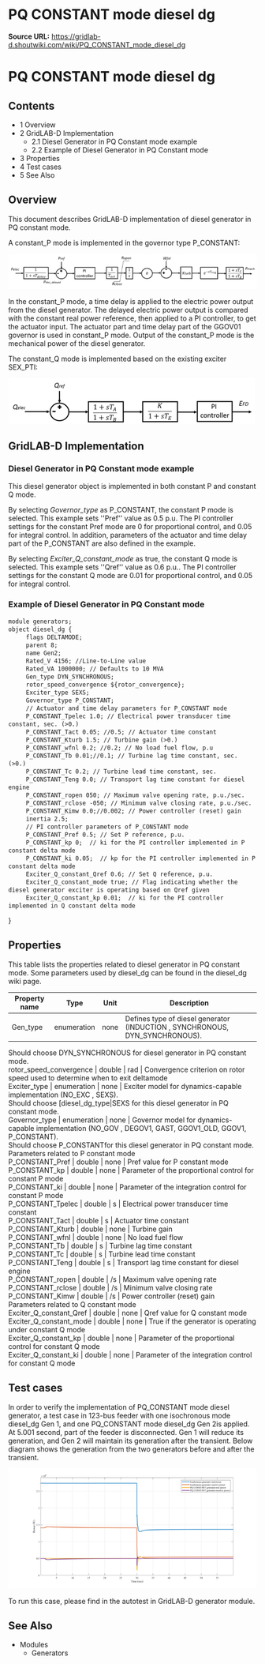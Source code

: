 # PQ CONSTANT mode diesel dg

**Source URL:** https://gridlab-d.shoutwiki.com/wiki/PQ_CONSTANT_mode_diesel_dg
# PQ CONSTANT mode diesel dg

## Contents

  * 1 Overview
  * 2 GridLAB-D Implementation
    * 2.1 Diesel Generator in PQ Constant mode example
    * 2.2 Example of Diesel Generator in PQ Constant mode
  * 3 Properties
  * 4 Test cases
  * 5 See Also
## Overview

This document describes GridLAB-D implementation of diesel generator in PQ constant mode.   
  
A constant_P mode is implemented in the governor type P_CONSTANT: 

![caption](../../images/700px-Diesel_dg_P_constant_with_actuator_and_time_delay.png)

In the constant_P mode, a time delay is applied to the electric power output from the diesel generator. The delayed electric power output is compared with the constant real power reference, then applied to a PI controller, to get the actuator input. The actuator part and time delay part of the GGOV01 governor is used in constant_P mode. Output of the constant_P mode is the mechanical power of the diesel generator.   
  
The constant_Q mode is implemented based on the existing exciter SEX_PTI: 

![caption](../../images//500px-Diesel_dg_Q_constant.png)

## GridLAB-D Implementation

### Diesel Generator in PQ Constant mode example

This diesel generator object is implemented in both constant P and constant Q mode.   
  
By selecting _Governor_type_ as P_CONSTANT, the constant P mode is selected. This example sets ''Pref'' value as 0.5 p.u. The PI controller settings for the constant Pref mode are 0 for proportional control, and 0.05 for integral control. In addition, parameters of the actuator and time delay part of the P_CONSTANT are also defined in the example.   
  
By selecting _Exciter_Q_constant_mode_ as true, the constant Q mode is selected. This example sets ''Qref'' value as 0.6 p.u.. The PI controller settings for the constant Q mode are 0.01 for proportional control, and 0.05 for integral control. 

### Example of Diesel Generator in PQ Constant mode
    
    
    module generators;
    object diesel_dg {
         flags DELTAMODE;
         parent 8;
         name Gen2;
         Rated_V 4156; //Line-to-Line value
         Rated_VA 1000000; // Defaults to 10 MVA
         Gen_type DYN_SYNCHRONOUS;
         rotor_speed_convergence ${rotor_convergence};
         Exciter_type SEXS;
         Governor_type P_CONSTANT;
         // Actuator and time delay parameters for P_CONSTANT mode
         P_CONSTANT_Tpelec 1.0; // Electrical power transducer time constant, sec. (>0.)
         P_CONSTANT_Tact 0.05; //0.5; // Actuator time constant
         P_CONSTANT_Kturb 1.5; // Turbine gain (>0.)
         P_CONSTANT_wfnl 0.2; //0.2; // No load fuel flow, p.u
         P_CONSTANT_Tb 0.01;//0.1; // Turbine lag time constant, sec. (>0.)
         P_CONSTANT_Tc 0.2; // Turbine lead time constant, sec.
         P_CONSTANT_Teng 0.0; // Transport lag time constant for diesel engine
         P_CONSTANT_ropen 050; // Maximum valve opening rate, p.u./sec.
         P_CONSTANT_rclose -050; // Minimum valve closing rate, p.u./sec.
         P_CONSTANT_Kimw 0.0;//0.002; // Power controller (reset) gain 
         inertia 2.5;
         // PI controller parameters of P_CONSTANT mode
         P_CONSTANT_Pref 0.5; // Set P reference, p.u. 
         P_CONSTANT_kp 0;  // ki for the PI controller implemented in P constant delta mode
         P_CONSTANT_ki 0.05;  // kp for the PI controller implemented in P constant delta mode
         Exciter_Q_constant_Qref 0.6; // Set Q reference, p.u. 
         Exciter_Q_constant_mode true; // Flag indicating whether the diesel generator exciter is operating based on Qref given
         Exciter_Q_constant_kp 0.01;  // ki for the PI controller implemented in Q constant delta mode
    

} 

## Properties

This table lists the properties related to diesel generator in PQ constant mode. Some parameters used by diesel_dg can be found in the diesel_dg wiki page. 

Property name | Type | Unit | Description   
---|---|---|---  
Gen_type | enumeration | none | Defines type of diesel generator (INDUCTION  , SYNCHRONOUS, DYN_SYNCHRONOUS).   
Should choose DYN_SYNCHRONOUS for diesel generator in PQ constant mode.   
rotor_speed_convergence | double | rad | Convergence criterion on rotor speed used to determine when to exit deltamode   
Exciter_type | enumeration | none | Exciter model for dynamics-capable implementation (NO_EXC , SEXS).   
Should choose [diesel_dg_type|SEXS for this diesel generator in PQ constant mode.   
Governor_type | enumeration | none | Governor model for dynamics-capable implementation (NO_GOV , DEGOV1, GAST, GGOV1_OLD, GGOV1, P_CONSTANT).   
Should choose P_CONSTANTfor this diesel generator in PQ constant mode.   
Parameters related to P constant mode   
P_CONSTANT_Pref | double | none | Pref value for P constant mode   
P_CONSTANT_kp | double | none | Parameter of the proportional control for constant P mode   
P_CONSTANT_ki | double | none | Parameter of the integration control for constant P mode   
P_CONSTANT_Tpelec | double | s | Electrical power transducer time constant   
P_CONSTANT_Tact | double | s | Actuator time constant   
P_CONSTANT_Kturb | double | none | Turbine gain   
P_CONSTANT_wfnl | double | none | No load fuel flow   
P_CONSTANT_Tb | double | s | Turbine lag time constant   
P_CONSTANT_Tc | double | s | Turbine lead time constant   
P_CONSTANT_Teng | double | s | Transport lag time constant for diesel engine   
P_CONSTANT_ropen | double | /s | Maximum valve opening rate   
P_CONSTANT_rclose | double | /s | Minimum valve closing rate   
P_CONSTANT_Kimw | double | /s | Power controller (reset) gain   
Parameters related to Q constant mode   
Exciter_Q_constant_Qref | double | none | Qref value for Q constant mode   
Exciter_Q_constant_mode | double | none | True if the generator is operating under constant Q mode   
Exciter_Q_constant_kp | double | none | Parameter of the proportional control for constant Q mode   
Exciter_Q_constant_ki | double | none | Parameter of the integration control for constant Q mode   
  
## Test cases

In order to verify the implementation of PQ_CONSTANT mode diesel generator, a test case in 123-bus feeder with one isochronous mode diesel_dg Gen 1, and one PQ_CONSTANT mode diesel_dg Gen 2is applied. At 5.001 second, part of the feeder is disconnected. Gen 1 will reduce its generation, and Gen 2 will maintain its generation after the transient. Below diagram shows the generation from the two generators before and after the transient. 

![PQ_CONSTANT mode diesel generator result](../../images/700px-Diesel_dg_PQ_constant_simulation_result.png)

To run this case, please find in the autotest in GridLAB-D generator module. 

## See Also

  * Modules
    *  Generators
